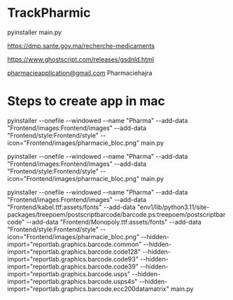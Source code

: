# TrackPharmic


pyinstaller main.py

https://dmp.sante.gov.ma/recherche-medicaments


https://www.ghostscript.com/releases/gsdnld.html

 pharmacieapplication@gmail.com
 Pharmaciehajra



# Steps to create app in mac 

pyinstaller --onefile --windowed --name "Pharma" --add-data  "Frontend/images:Frontend/images" --add-data  "Frontend/style:Frontend/style"  --icon="Frontend/images/pharmacie_bloc.png" main.py



pyinstaller --onefile --windowed --name "Pharma"   --add-data "Frontend/images:Frontend/images"   --add-data "Frontend/style:Frontend/style"   --icon="Frontend/images/pharmacie_bloc.png" main.py

pyinstaller --onefile --windowed --name "Pharma" --add-data "Frontend/images:Frontend/images" --add-data "Frontend/kabel.ttf:assets/fonts" --add-data "env1/lib/python3.11/site-packages/treepoem/postscriptbarcode/barcode.ps:treepoem/postscriptbarcode" --add-data "Frontend/Monopoly.ttf:assets/fonts"  --add-data "Frontend/style:Frontend/style" --icon="Frontend/images/pharmacie_bloc.png" --hidden-import="reportlab.graphics.barcode.common" --hidden-import="reportlab.graphics.barcode.code128" --hidden-import="reportlab.graphics.barcode.code93" --hidden-import="reportlab.graphics.barcode.code39" --hidden-import="reportlab.graphics.barcode.usps" --hidden-import="reportlab.graphics.barcode.usps4s" --hidden-import="reportlab.graphics.barcode.ecc200datamatrix" main.py



